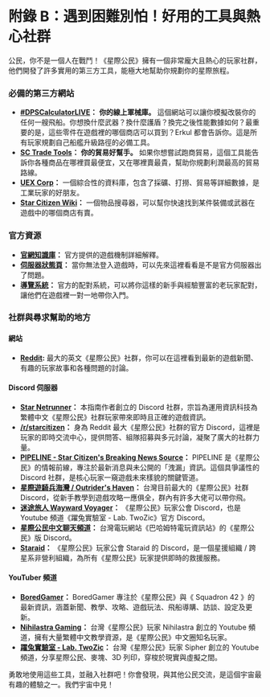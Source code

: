 # 附錄 B：遇到困難別怕！好用的工具與熱心社群

公民，你不是一個人在戰鬥！《星際公民》擁有一個非常龐大且熱心的玩家社群，他們開發了許多實用的第三方工具，能極大地幫助你規劃你的星際旅程。

### 必備的第三方網站

- **[#DPSCalculatorLIVE](https://www.erkul.games/)：** **你的線上軍械庫。** 這個網站可以讓你模擬改裝你的任何一艘飛船。你想換什麼武器？換什麼護盾？換完之後性能數據如何？最重要的是，這些零件在遊戲裡的哪個商店可以買到？Erkul 都會告訴你。這是所有玩家規劃自己船艦升級路徑的必備工具。
- **[SC Trade Tools](https://sc-trade.tools/home)：** **你的貿易好幫手。** 如果你想嘗試跑商貿易，這個工具能告訴你各種商品在哪裡買最便宜，又在哪裡賣最貴，幫助你規劃利潤最高的貿易路線。
- **[UEX Corp](https://uexcorp.space/)：** 一個綜合性的資料庫，包含了採礦、打撈、貿易等詳細數據，是工業玩家的好朋友。
- **[Star Citizen Wiki](https://starcitizen.tools/)：** 一個物品搜尋器，可以幫你快速找到某件裝備或武器在遊戲中的哪個商店有賣。

### 官方資源

- **[官網知識庫](https://support.robertsspaceindustries.com/hc/en-us)：** 官方提供的遊戲機制詳細解釋。
- **[伺服器狀態頁](https://status.robertsspaceindustries.com/)：** 當你無法登入遊戲時，可以先來這裡看看是不是官方伺服器出了問題。
- **[導覽系統](https://robertsspaceindustries.com/spectrum/guide)：** 官方的配對系統，可以將你這樣的新手與經驗豐富的老玩家配對，讓他們在遊戲裡一對一地帶你入門。

### 社群與尋求幫助的地方

#### 網站

- **[Reddit](https://www.reddit.com/r/starcitizen/):** 最大的英文《星際公民》社群，你可以在這裡看到最新的遊戲新聞、有趣的玩家故事和各種問題的討論。

#### Discord 伺服器

- **[Star Netrunner](https://discord.gg/2H8X3dq83n)：** 本指南作者創立的 Discord 社群，宗旨為運用資訊科技為繁體中文《星際公民》社群玩家帶來即時且正確的遊戲資訊。
- **[/r/starcitizen](https://discord.gg/CjFF43ZmT4)：** 身為 Reddit 最大《星際公民》社群的官方 Discord，這裡是玩家的即時交流中心，提供問答、組隊招募與多元討論，凝聚了廣大的社群力量。
- **[PIPELINE - Star Citizen's Breaking News Source](https://discord.gg/yK7bNkExyj)：** PIPELINE 是《星際公民》的情報前線，專注於最新消息與未公開的「洩漏」資訊。這個具爭議性的 Discord 社群，是核心玩家一窺遊戲未來樣貌的關鍵管道。
- **[星際遊騎兵海灣 / Outrider's Haven](https://discord.gg/ZDMHJ2jXdd)：** 台灣目前最大的《星際公民》社群 Discord，從新手教學到遊戲攻略一應俱全，群內有許多大佬可以帶你飛。
- **[迷途旅人 Wayward Voyager](https://discord.gg/nTDamKVKB4)：** 《星際公民》玩家公會 Discord，也是 Youtube 頻道《躍兔實驗室 - Lab. TwoZic》官方 Discord。
- **[星際公民中文聊天頻道](https://discord.gg/KUPHXV22QB)：** 台灣電玩網站《巴哈姆特電玩資訊站》的《星際公民》版 Discord。
- **[Staraid](https://discord.gg/53Ex3tgQkM)：** 《星際公民》玩家公會 Staraid 的 Discord，是一個星援組織 / 跨星系非營利組織，為所有《星際公民》玩家提供即時的救援服務。

#### YouTuber 頻道

- **[BoredGamer](http://googleusercontent.com/youtube/0)：** BoredGamer 專注於《星際公民》與《 Squadron 42 》的最新資訊，涵蓋新聞、教學、攻略、遊戲玩法、飛船導購、訪談、設定及更新。
- **[Nihilastra Gaming](https://www.youtube.com/@Nihilastra)：** 台灣《星際公民》玩家 Nihilastra 創立的 Youtube 頻道，擁有大量繁體中文教學資源，是《星際公民》中文圈知名玩家。
- **[躍兔實驗室 - Lab. TwoZic](https://www.youtube.com/@Lab.TwoZic)：** 台灣《星際公民》玩家 Sipher 創立的 Youtube 頻道，分享星際公民、麥塊、3D 列印，穿梭於現實與虛擬之間。

勇敢地使用這些工具，並融入社群吧！你會發現，與其他公民交流，是這個宇宙最有趣的體驗之一。我們宇宙中見！
